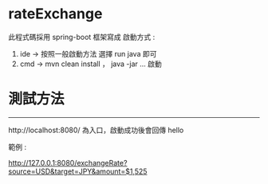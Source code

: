 # rateExchange

此程式碼採用 spring-boot 框架寫成
啟動方式 :

1. ide -> 按照一般啟動方法 選擇 run java 即可
2. cmd -> mvn clean install ， java -jar ... 啟動

# 測試方法

--------------------------------------------------------------------

http://localhost:8080/
為入口，啟動成功後會回傳 hello

範例 :

http://127.0.0.1:8080/exchangeRate?source=USD&target=JPY&amount=$1,525